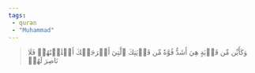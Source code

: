 ```yaml
---
tags: 
 - quran 
 - "Muhammad"
---
```


> وَكَأَيِّن مِّن قَرۡيَةٍ هِيَ أَشَدُّ قُوَّةٗ مِّن قَرۡيَتِكَ ٱلَّتِيٓ أَخۡرَجَتۡكَ أَهۡلَكۡنَٰهُمۡ فَلَا نَاصِرَ لَهُمۡ
